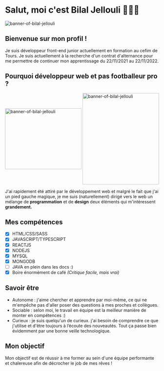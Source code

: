 # Salut, moi c'est Bilal Jellouli 👨🏻‍💻

<img src="https://zupimages.net/up/21/37/dj7y.png" alt="banner-of-bilal-jellouli" >

## Bienvenue sur mon profil !

Je suis développeur front-end junior actuellement en formation au cefim de Tours. 
Je suis actuellement à la recherche d'un contrat d'alternance pour me permettre de continuer mon apprentissage du 22/11/2021 au 22/11/2022. 

## Pourquoi développeur web et pas footballeur pro ?

<img height="200px" width="250px" align="center" src="https://thumbs.gfycat.com/AchingIdolizedLaughingthrush-size_restricted.gif" alt="banner-of-bilal-jellouli" >
<img height="300px" width="250px" align="center" src="https://zupimages.net/up/21/37/jy1f.png" alt="banner-of-bilal-jellouli" >

J'ai rapidement été attiré par le développement web et malgré le fait que j'ai un pied gauche magique, je me suis (naturellement) dirigé vers le web un mélange de **programmation** et
de **design** deux éléments qui m'intéressent **grandement.**

## Mes compétences 

  - [x] HTML/CSS/SASS
  - [x] JAVASCRIPT/TYPESCRIPT
  - [x] REACTJS
  - [x] NODEJS
  - [x] MYSQL
  - [X] MONGODB 
  - [ ] JAVA en plein dans les docs :) 
  - [x] Boire énormément de café *(Critique facile, mais vrai)*
 
## Savoir être 
  - Autonome : j'aime chercher et apprendre par moi-même, ce qui ne m'empêche pas d'aller poser des questions à mes proches et collègues. 
  - Sociable : selon moi, le travail en équipe est la meilleur manière de monter en compétences :)
  - Curieux  : je suis quelqu'un de curieux. j'ai besoin de comprendre ce que j'utilise et d'être toujours à l’écoute des nouveautés. Tout ça passe bien             évidemment par une bonne veille technologique.

## Mon objectif 

Mon objectif est de réussir à me former au sein d'une équipe performante et chalereuse afin de décrocher le job de mes rêves ! 




